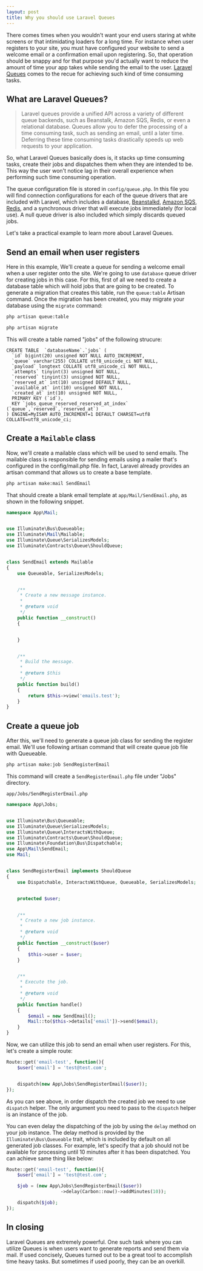 ```yaml
---
layout: post
title: Why you should use Laravel Queues
---
```


There comes times when you wouldn't want your end users staring at white screens or that intimidating loaders for a long time. For instance when user registers to your site, you must have configured your website to send a welcome email or a confirmation email upon registering. So, that operation should be snappy and for that purpose you'd actually want to reduce the amount of time your app takes while sending the email to the user. [Laravel Queues](https://laravel.com/docs/5.7/queues) comes to the recue for achieving such kind of time consuming tasks.

## What are Laravel Queues?

> Laravel queues provide a unified API across a variety of different queue backends, such as Beanstalk, Amazon SQS, Redis, or even a relational database. Queues allow you to defer the processing of a time consuming task, such as sending an email, until a later time. Deferring these time consuming tasks drastically speeds up web requests to your application.

So, what Laravel Queues basically does is, it stacks up time consuming tasks, create their jobs and dispatches them when they are intended to be. This way the user won't notice lag in their overall experience when performing such time consuming operation.

The queue configuration file is stored in `config/queue.php`. In this file you will find connection configurations for each of the queue drivers that are included with Laravel, which includes a database, [Beanstalkd](https://kr.github.io/beanstalkd/), [Amazon SQS](https://aws.amazon.com/sqs/), [Redis](http://redis.io/), and a synchronous driver that will execute jobs immediately (for local use). A null queue driver is also included which simply discards queued jobs.

Let's take a practical example to learn more about Laravel Queues.

## Send an email when user registers

Here in this example, We'll create a queue for sending a welcome email when a user register onto the site. We're going to use `database` queue driver for creating jobs in this case. For this, first of all we need to create a database table which will hold jobs that are going to be created. To generate a migration that creates this table, run the `queue:table` Artisan command. Once the migration has been created, you may migrate your database using the `migrate` command:


```bash
php artisan queue:table

php artisan migrate
```

This will create a table named "jobs" of the following strucure:

``` 
CREATE TABLE  `databaseName`.`jobs` (
  `id` bigint(20) unsigned NOT NULL AUTO_INCREMENT,
  `queue` varchar(255) COLLATE utf8_unicode_ci NOT NULL,
  `payload` longtext COLLATE utf8_unicode_ci NOT NULL,
  `attempts` tinyint(3) unsigned NOT NULL,
  `reserved` tinyint(3) unsigned NOT NULL,
  `reserved_at` int(10) unsigned DEFAULT NULL,
  `available_at` int(10) unsigned NOT NULL,
  `created_at` int(10) unsigned NOT NULL,
  PRIMARY KEY (`id`),
  KEY `jobs_queue_reserved_reserved_at_index` (`queue`,`reserved`,`reserved_at`)
) ENGINE=MyISAM AUTO_INCREMENT=1 DEFAULT CHARSET=utf8 COLLATE=utf8_unicode_ci;
```

## Create a `Mailable` class 

Now, we'll create a mailable class which will be used to send emails. The mailable class is responsible for sending emails using a mailer that's configured in the config/mail.php file. In fact, Laravel already provides an artisan command that allows us to create a base template.

```bash
php artisan make:mail SendEmail
```

That should create a blank email template at `app/Mail/SendEmail.php`, as shown in the following snippet.

```php
namespace App\Mail;


use Illuminate\Bus\Queueable;
use Illuminate\Mail\Mailable;
use Illuminate\Queue\SerializesModels;
use Illuminate\Contracts\Queue\ShouldQueue;


class SendEmail extends Mailable
{
    use Queueable, SerializesModels;


    /**
     * Create a new message instance.
     *
     * @return void
     */
    public function __construct()
    {


    }


    /**
     * Build the message.
     *
     * @return $this
     */
    public function build()
    {
        return $this->view('emails.test');
    }
}
```

## Create a queue job

After this, we'll need to generate a queue job class for sending the register email. We'll use following artisan command that will create queue job file with Queueable.

```bash
php artisan make:job SendRegisterEmail
``` 

This command will create a `SendRegisterEmail.php` file under "Jobs" directory.

`app/Jobs/SendRegisterEmail.php`

```php
namespace App\Jobs;


use Illuminate\Bus\Queueable;
use Illuminate\Queue\SerializesModels;
use Illuminate\Queue\InteractsWithQueue;
use Illuminate\Contracts\Queue\ShouldQueue;
use Illuminate\Foundation\Bus\Dispatchable;
use App\Mail\SendEmail;
use Mail;


class SendRegisterEmail implements ShouldQueue
{
    use Dispatchable, InteractsWithQueue, Queueable, SerializesModels;


    protected $user;


    /**
     * Create a new job instance.
     *
     * @return void
     */
    public function __construct($user)
    {
        $this->user = $user;
    }


    /**
     * Execute the job.
     *
     * @return void
     */
    public function handle()
    {
        $email = new SendEmail();
        Mail::to($this->details['email'])->send($email);
    }
}
```

Now, we can utilize this job to send an email when user registers. For this, let's create a simple route:

```php
Route::get('email-test', function(){
	$user['email'] = 'test@test.com';


    dispatch(new App\Jobs\SendRegisterEmail($user));
});
```

As you can see above, in order dispatch the created job we need to use `dispatch` helper. The only argument you need to pass to the `dispatch` helper is an instance of the job.

You can even delay the dispatching of the job by using the `delay` method on your job instance. The delay method is provided by the `Illuminate\Bus\Queueable` trait, which is included by default on all generated job classes. For example, let's specify that a job should not be available for processing until 10 minutes after it has been dispatched. You can achieve same thing like below:

```php
Route::get('email-test', function(){
	$user['email'] = 'test@test.com';

    $job = (new App\Jobs\SendRegisterEmail($user))
                    ->delay(Carbon::now()->addMinutes(10));

    dispatch($job);
});
```

## In closing

Laravel Queues are extremely powerful. One such task where you can utilize Queues is when users want to generate reports and send them via mail. If used concisely, Queues turned out to be a great tool to accomplish time heavy tasks. But sometimes if used poorly, they can be an overkill.
